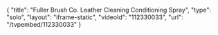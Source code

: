 {
    "title": "Fuller Brush Co. Leather Cleaning   Conditioning Spray",
    "type": "solo",
    "layout": "iframe-static",
    "videoId": "112330033",
    "url": "\/tvpembed\/112330033"
}